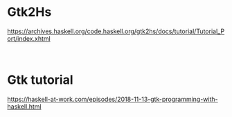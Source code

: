 # Gtk2Hs

https://archives.haskell.org/code.haskell.org/gtk2hs/docs/tutorial/Tutorial_Port/index.xhtml

<br>

# Gtk tutorial

https://haskell-at-work.com/episodes/2018-11-13-gtk-programming-with-haskell.html

<br>

